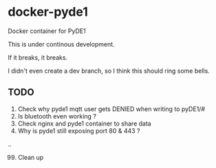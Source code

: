 # docker-pyde1
Docker container for PyDE1

This is under continous development.

If it breaks, it breaks.

I didn't even create a dev branch, so I think this should ring some bells.

## TODO
 1. Check why pyde1 mqtt user gets DENIED when writing to pyDE1/#
 2. Is bluetooth even working ?
 3. Check nginx and pyde1 container to share data
 4. Why is pyde1 still exposing port 80 & 443 ?

 ..

 99. Clean up